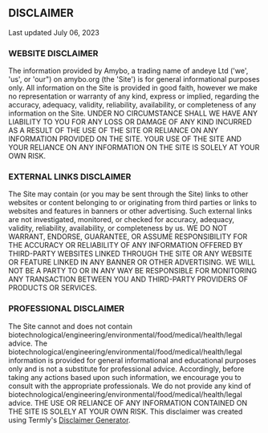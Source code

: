 ## DISCLAIMER
Last updated July 06, 2023
### WEBSITE DISCLAIMER
The information provided by Amybo, a trading name of andeye Ltd ('we', 'us', or 'our") on amybo.org (the 'Site') is for general informational purposes only. All information on the Site is provided in good faith, however we make no representation or warranty of any kind, express or implied, regarding the accuracy, adequacy, validity, reliability, availability, or completeness of any information on the Site. UNDER NO CIRCUMSTANCE SHALL WE HAVE ANY LIABILITY TO YOU FOR ANY LOSS OR DAMAGE OF ANY KIND INCURRED AS A RESULT OF THE USE OF THE SITE OR RELIANCE ON ANY INFORMATION PROVIDED ON THE SITE. YOUR USE OF THE SITE AND YOUR RELIANCE ON ANY INFORMATION ON THE SITE IS SOLELY AT YOUR OWN RISK.
### EXTERNAL LINKS DISCLAIMER
The Site may contain (or you may be sent through the Site) links to other websites or content belonging to or originating from third parties or links to websites and features in banners or other advertising. Such external links are not investigated, monitored, or checked for accuracy, adequacy, validity, reliability, availability, or completeness by us. WE DO NOT WARRANT, ENDORSE, GUARANTEE, OR ASSUME RESPONSIBILITY FOR THE ACCURACY OR RELIABILITY OF ANY INFORMATION OFFERED BY THIRD-PARTY WEBSITES LINKED THROUGH THE SITE OR ANY WEBSITE OR FEATURE LINKED IN ANY BANNER OR OTHER ADVERTISING. WE WILL NOT BE A PARTY TO OR IN ANY WAY BE RESPONSIBLE FOR MONITORING ANY TRANSACTION BETWEEN YOU AND THIRD-PARTY PROVIDERS OF PRODUCTS OR SERVICES.
### PROFESSIONAL DISCLAIMER
The Site cannot and does not contain biotechnological/engineering/environmental/food/medical/health/legal advice. The biotechnological/engineering/environmental/food/medical/health/legal information is provided for general informational and educational purposes only and is not a substitute for professional advice.
Accordingly, before taking any actions based upon such information, we encourage you to consult with the appropriate professionals. We do not provide any kind of
biotechnological/engineering/environmental/food/medical/health/legal advice. THE USE OR RELIANCE OF ANY INFORMATION CONTAINED ON THE SITE IS SOLELY AT YOUR OWN RISK.
This disclaimer was created using Termly's [Disclaimer Generator](https://termly.io/products/disclaimer-generator/).